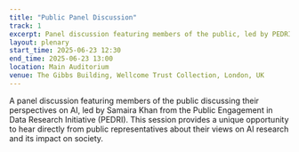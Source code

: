 ```yaml
---
title: "Public Panel Discussion"
track: 1
excerpt: Panel discussion featuring members of the public, led by PEDRI
layout: plenary
start_time: 2025-06-23 12:30
end_time: 2025-06-23 13:00
location: Main Auditorium
venue: The Gibbs Building, Wellcome Trust Collection, London, UK
---
```


A panel discussion featuring members of the public discussing their perspectives on AI, led by Samaira Khan from the Public Engagement in Data Research Initiative (PEDRI). This session provides a unique opportunity to hear directly from public representatives about their views on AI research and its impact on society. 